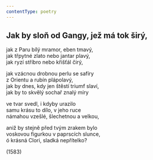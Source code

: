 ```yaml
---
contentType: poetry
---
```


<section>

## Jak by sloň od Gangy, jež má tok širý,

jak z Paru bílý mramor, eben tmavý,  
jak třpytné zlato nebo jantar plavý,  
jak ryzí stříbro nebo křišťál čirý,

jak vzácnou drobnou perlu se safíry  
z Orientu a rubín plápolavý,  
jak by dnes, kdy jen štěstí triumf slaví,  
jak by to skvělý sochař znalý míry

ve tvar svedl, i kdyby urazilo  
samu krásu to dílo, v jeho ruce  
námahou vzešlé, šlechetnou a velkou,

aniž by stejně před tvým zrakem bylo  
voskovou figurkou v paprscích slunce,  
ó krásná Clori, sladká nepřítelko?

(1583)

</section>
